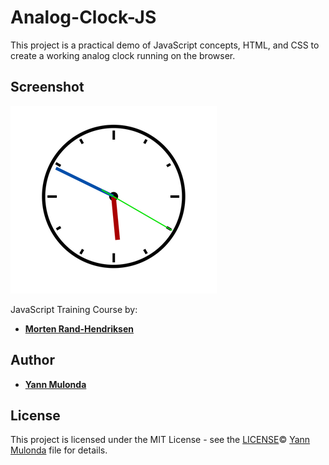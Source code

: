 # Analog-Clock-JS

This project is a practical demo of JavaScript concepts,
HTML, and CSS to create a working analog clock running on the browser.

<h2 id="screenshots">Screenshot</h2>

![Analog Clock](./img/screenshot.png)

JavaScript Training Course by:
* **[Morten Rand-Hendriksen](https://www.linkedin.com/in/mortenrandhendriksen/?trk=lil_course)**

## Author

* **[Yann Mulonda](https://github.com/YannMjl)**

## License

This project is licensed under the MIT License - see the [LICENSE](LICENSE)© [Yann Mulonda](https://github.com/YannMjl) file for details.
